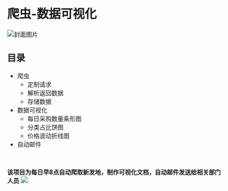 # 爬虫-数据可视化
![封面图片](https://github.com/Tingjbhappy/FMM-Purchasing-crawler/blob/master/%E5%B0%81%E9%9D%A2%E5%9B%BE%E7%89%87.png)
## 目录
- 爬虫
  - 定制请求
  - 解析返回数据
  - 存储数据
- 数据可视化
  - 每日采购数量条形图
  - 分类占比饼图
  - 价格波动折线图
- 自动邮件


<br>    
  

**该项目为每日早8点自动爬取新发地，制作可视化文档，自动邮件发送给相关部门人员**
![](https://github.com/Tingjbhappy/FMM-Purchasing-crawler/blob/master/FMM-Purchasing.png)

